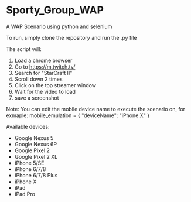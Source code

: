# Sporty_Group_WAP
A WAP Scenario using python and selenium


To run, simply clone the repository and run the .py file

The script will:
1. Load a chrome browser
2. Go to https://m.twitch.tv/ 
3. Search for "StarCraft II"
4. Scroll down 2 times
5. Click on the top streamer window
6. Wait for the video to load
7. save a screenshot

Note: You can edit the mobile device name to execute the scenario on,
for exmaple:
mobile_emulation = {
    "deviceName": "iPhone X"
}

Available devices:
- Google Nexus 5
- Google Nexus 6P
- Google Pixel 2
- Google Pixel 2 XL
- iPhone 5/SE
- iPhone 6/7/8
- iPhone 6/7/8 Plus
- iPhone X
- iPad
- iPad Pro
